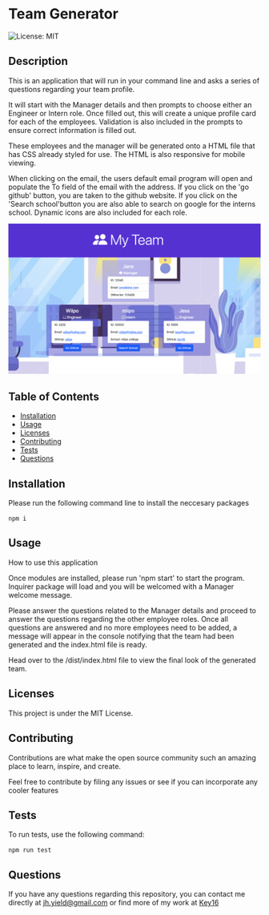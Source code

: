 # Team Generator

![License: MIT](https://img.shields.io/badge/License-MIT-yellow.svg)
## Description
This is an application that will run in your command line and asks a series of questions regarding your team profile.

It will start with the Manager details and then prompts to choose either an Engineer or Intern role. Once filled out, this will create a unique profile card for each of the employees. Validation is also included in the prompts to ensure correct information is filled out. 

These employees and the manager will be generated onto a HTML file that has CSS already styled for use. The HTML is also responsive for mobile viewing. 

When clicking on the email, the users default email program will open and populate the To field of the email with the address. If you click on the 'go github' button, you are taken to the github website. If you click on the 'Search school'button you are also able to search on google for the interns school. Dynamic icons are also included for each role. 

![MyTeamimg](./assets/myTeamScreenshot.png)

## Table of Contents

* [Installation](#installation)
* [Usage](#usage)
* [Licenses](#licenses)
* [Contributing](#contributing)
* [Tests](#tests)
* [Questions](#questions)

## Installation 
Please run the following command line to install the neccesary packages
```
npm i
```


## Usage
How to use this application

Once modules are installed, please run 'npm start' to start the program. Inquirer package will load and you will be welcomed with a Manager welcome message. 

Please answer the questions related to the Manager details and proceed to answer the questions regarding the other employee roles. Once all questions are answered and no more employees need to be added, a message will appear in the console notifying that the team had been generated and the index.html file is ready. 

Head over to the /dist/index.html file to view the final look of the generated team.
## Licenses
This project is under the MIT License.

## Contributing
Contributions are what make the open source community such an amazing place to learn, inspire, and create. 

Feel free to contribute by filing any issues or see if you can incorporate any cooler features
## Tests 
To run tests, use the following command:
```
npm run test
```

## Questions

If you have any questions regarding this repository, you can contact me directly at jh.yield@gmail.com or find more of my work at [Key16](https://github.com/Key16)